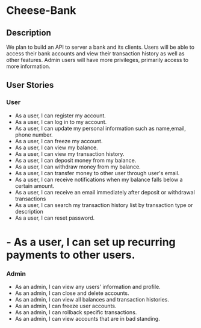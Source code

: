 # Cheese-Bank

## Description
We plan to build an API to server a bank and its clients.
Users will be able to access their bank accounts and view their transaction history
as well as other features.
Admin users will have more privileges, primarily access to more information.

## User Stories
### User
- As a user, I can register my account.
- As a user, I can log in to my account.
- As a user, I can update my personal information such as name,email, phone number.
- As a user, I can freeze my account.
- As a user, I can view my balance.
- As a user, I can view my transaction history.
- As a user, I can deposit money from my balance.
- As a user, I can withdraw money from my balance.
- As a user, I can transfer money to other user through user's email.
- As a user, I can receive notifications when my balance falls below a certain amount.
- As a user, I can receive an email immediately after deposit or withdrawal transactions
- As a user, I can search my transaction history list by transaction type or description
- As a user, I can reset password.
 
# - As a user, I can set up recurring payments to other users.

### Admin
- As an admin, I can view any users' information and profile.
- As an admin, I can close and delete accounts.
- As an admin, I can view all balances and transaction histories.
- As an admin, I can freeze user accounts.
- As an admin, I can rollback specific transactions.
- As an admin, I can view accounts that are in bad standing.
